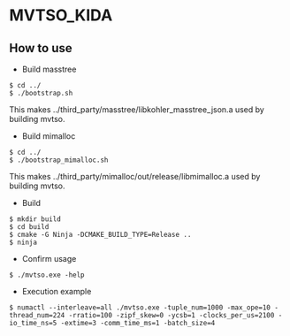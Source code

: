 # MVTSO_KIDA

## How to use
- Build masstree
```
$ cd ../
$ ./bootstrap.sh
```
This makes ../third_party/masstree/libkohler_masstree_json.a used by building mvtso.
- Build mimalloc
```
$ cd ../
$ ./bootstrap_mimalloc.sh
```
This makes ../third_party/mimalloc/out/release/libmimalloc.a used by building mvtso.
- Build 
```
$ mkdir build
$ cd build
$ cmake -G Ninja -DCMAKE_BUILD_TYPE=Release ..
$ ninja
```
- Confirm usage 
```
$ ./mvtso.exe -help
```
- Execution example 
```
$ numactl --interleave=all ./mvtso.exe -tuple_num=1000 -max_ope=10 -thread_num=224 -rratio=100 -zipf_skew=0 -ycsb=1 -clocks_per_us=2100 -io_time_ns=5 -extime=3 -comm_time_ms=1 -batch_size=4 

```

